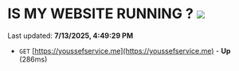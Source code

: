 # IS MY WEBSITE RUNNING ? [![](https://img.shields.io/static/v1?label=Sponsor&message=%E2%9D%A4&logo=GitHub&color=%23fe8e86)](https://github.com/sponsors/Youssef-Lehmam)

Last updated: **7/13/2025, 4:49:29 PM**

- `GET` [https://youssefservice.me](https://youssefservice.me) - **Up** (286ms)
